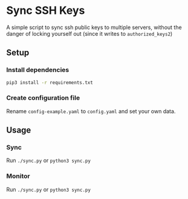 # Sync SSH Keys

A simple script to sync ssh public keys to multiple servers, without the danger of locking yourself out (since it writes to `authorized_keys2`)


## Setup

### Install dependencies

```bash
pip3 install -r requirements.txt
```


### Create configuration file

Rename `config-example.yaml` to `config.yaml` and set your own data.


## Usage

### Sync

Run `./sync.py` or `python3 sync.py`


### Monitor

Run `./sync.py` or `python3 sync.py`

